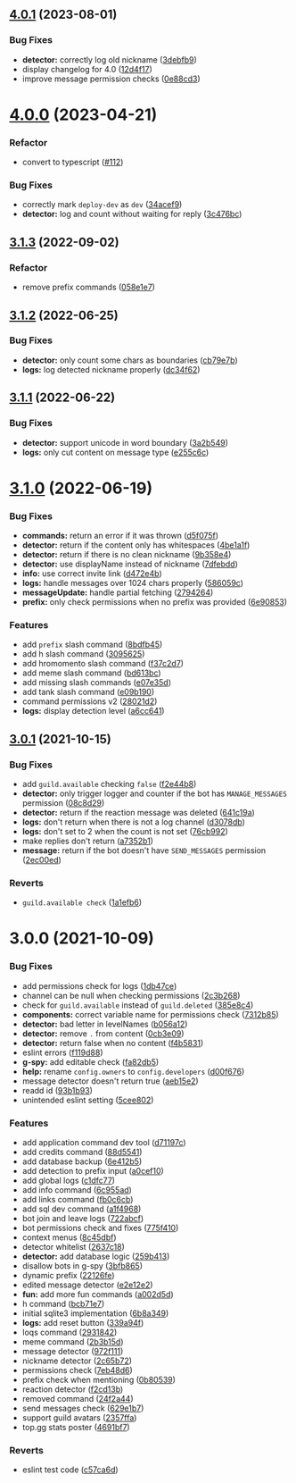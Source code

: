 ## [4.0.1](https://github.com/h-projects/gasbot/compare/4.0.0...4.0.1) (2023-08-01)


### Bug Fixes

* **detector:** correctly log old nickname ([3debfb9](https://github.com/h-projects/gasbot/commit/3debfb94227358e378ce6d422eb2aab0d315680a))
* display changelog for 4.0 ([12d4f17](https://github.com/h-projects/gasbot/commit/12d4f179ebfdae18917f115b05ca13e8aaa7e6ad))
* improve message permission checks ([0e88cd3](https://github.com/h-projects/gasbot/commit/0e88cd35476e341c6c0a8bf5599188e5f1a55c52))



# [4.0.0](https://github.com/h-projects/gasbot/compare/3.1.3...4.0.0) (2023-04-21)

### Refactor

- convert to typescript ([#112](https://github.com/h-projects/gasbot/pull/112))

### Bug Fixes

- correctly mark `deploy-dev` as `dev` ([34acef9](https://github.com/h-projects/gasbot/commit/34acef9961ef326de0ec25febee79e4ff4c521ca))
- **detector:** log and count without waiting for reply ([3c476bc](https://github.com/h-projects/gasbot/commit/3c476bce6348fb20d72c166d544b9b5117b27852))

## [3.1.3](https://github.com/h-projects/gasbot/compare/3.1.2...3.1.3) (2022-09-02)

### Refactor

- remove prefix commands ([058e1e7](https://github.com/h-projects/gasbot/commit/058e1e7bc73b30cdef89d6da752375ff71dac5e3))

## [3.1.2](https://github.com/h-projects/gasbot/compare/3.1.1...3.1.2) (2022-06-25)

### Bug Fixes

- **detector:** only count some chars as boundaries ([cb79e7b](https://github.com/h-projects/gasbot/commit/cb79e7b0d879c4e9025e4d3f896d4190fc4bd7ce))
- **logs:** log detected nickname properly ([dc34f62](https://github.com/h-projects/gasbot/commit/dc34f626ac4dc14381cf4307d01e916ae9b63836))

## [3.1.1](https://github.com/h-projects/gasbot/compare/3.1.0...3.1.1) (2022-06-22)

### Bug Fixes

- **detector:** support unicode in word boundary ([3a2b549](https://github.com/h-projects/gasbot/commit/3a2b54970e6eb8527465c3b5417f1d45fd4f1261))
- **logs:** only cut content on message type ([e255c6c](https://github.com/h-projects/gasbot/commit/e255c6cb947c968c5fd073eb92db10fa966321c0))

# [3.1.0](https://github.com/h-projects/gasbot/compare/3.0.1...3.1.0) (2022-06-19)

### Bug Fixes

- **commands:** return an error if it was thrown ([d5f075f](https://github.com/h-projects/gasbot/commit/d5f075f6954bed002a580ed7080ca1f3d10cdb65))
- **detector:** return if the content only has whitespaces ([4be1a1f](https://github.com/h-projects/gasbot/commit/4be1a1f569809db33f63ae7dd7f23e0ed98adf29))
- **detector:** return if there is no clean nickname ([9b358e4](https://github.com/h-projects/gasbot/commit/9b358e43a821f8fae93b6dd76120a377942d7ada))
- **detector:** use displayName instead of nickname ([7dfebdd](https://github.com/h-projects/gasbot/commit/7dfebdd7b456a20875a737bc906ffd005e78acd7))
- **info:** use correct invite link ([d472e4b](https://github.com/h-projects/gasbot/commit/d472e4bec9607702fdc57a6ef1b34ea5ab7dc0e4))
- **logs:** handle messages over 1024 chars properly ([586059c](https://github.com/h-projects/gasbot/commit/586059c18da616f3eb73c26f2073c6899cebcb5f))
- **messageUpdate:** handle partial fetching ([2794264](https://github.com/h-projects/gasbot/commit/2794264708c818ec2ffc00a1a4ac482016dfea53))
- **prefix:** only check permissions when no prefix was provided ([6e90853](https://github.com/h-projects/gasbot/commit/6e908538e52fe1895223104b3ff78be46efaf5b4))

### Features

- add `prefix` slash command ([8bdfb45](https://github.com/h-projects/gasbot/commit/8bdfb4566e21728df77ade84bfd6fd15f995135f))
- add h slash command ([3095625](https://github.com/h-projects/gasbot/commit/30956258b87a749900b2c38d7b687908432bb70c))
- add hromomento slash command ([f37c2d7](https://github.com/h-projects/gasbot/commit/f37c2d7d68a1fb15d84d32445e2d28d0c978cb4b))
- add meme slash command ([bd613bc](https://github.com/h-projects/gasbot/commit/bd613bc1fbcce45752df250473c5b4ac5b149bbe))
- add missing slash commands ([e07e35d](https://github.com/h-projects/gasbot/commit/e07e35df8f34f1d40f92224c6d794959621afb33))
- add tank slash command ([e09b190](https://github.com/h-projects/gasbot/commit/e09b1900b10ffee568a7218ac746f1cf78d333d3))
- command permissions v2 ([28021d2](https://github.com/h-projects/gasbot/commit/28021d207c1b7427dc652411a38d9c6092e80f4e))
- **logs:** display detection level ([a6cc641](https://github.com/h-projects/gasbot/commit/a6cc6412315880c67b983d6b82371845290b415a))

## [3.0.1](https://github.com/h-projects/gasbot/compare/3.0.0...3.0.1) (2021-10-15)

### Bug Fixes

- add `guild.available` checking `false` ([f2e44b8](https://github.com/h-projects/gasbot/commit/f2e44b89612ace2394669c9ec5b1cefff2201dcb))
- **detector:** only trigger logger and counter if the bot has `MANAGE_MESSAGES` permission ([08c8d29](https://github.com/h-projects/gasbot/commit/08c8d29106bdf24a5ad279ba66c7f3af36dff51c))
- **detector:** return if the reaction message was deleted ([641c19a](https://github.com/h-projects/gasbot/commit/641c19a09225b64e4cf546c541e5b75fae4b5092))
- **logs:** don't return when there is not a log channel ([d3078db](https://github.com/h-projects/gasbot/commit/d3078db562b72328775ac90e20af838849d6f04c))
- **logs:** don't set to 2 when the count is not set ([76cb992](https://github.com/h-projects/gasbot/commit/76cb99287f24392a70766e81fc1b521616502db1))
- make replies don't return ([a7352b1](https://github.com/h-projects/gasbot/commit/a7352b1a3279e3d613a0a88b4a1bc2ea38432d88))
- **message:** return if the bot doesn't have `SEND_MESSAGES` permission ([2ec00ed](https://github.com/h-projects/gasbot/commit/2ec00ed16f24e038965a712c06e3d912a008dcec))

### Reverts

- `guild.available check` ([1a1efb6](https://github.com/h-projects/gasbot/commit/1a1efb63a5d704118661f97808af631f2a4d2ad3))

# 3.0.0 (2021-10-09)

### Bug Fixes

- add permissions check for logs ([1db47ce](https://github.com/h-projects/gasbot/commit/1db47ceb068217eaadb4c5eaabf314812d56d702))
- channel can be null when checking permissions ([2c3b268](https://github.com/h-projects/gasbot/commit/2c3b268037a9bc69b1d7cf06e0ec0ef856369f7d))
- check for `guild.available` instead of `guild.deleted` ([385e8c4](https://github.com/h-projects/gasbot/commit/385e8c4962678f35c2f9d1d705a31c3baa5e062f))
- **components:** correct variable name for permissions check ([7312b85](https://github.com/h-projects/gasbot/commit/7312b85907b1db78feb2013df939e8893b52b257))
- **detector:** bad letter in levelNames ([b056a12](https://github.com/h-projects/gasbot/commit/b056a12b8c80806bcf920a2409691751fc12b641))
- **detector:** remove `.` from content ([0cb3e09](https://github.com/h-projects/gasbot/commit/0cb3e097361cf91cef16a51fd07009aab2255115))
- **detector:** return false when no content ([f4b5831](https://github.com/h-projects/gasbot/commit/f4b5831fec4e44d4aa158dc0600110228efe2803))
- eslint errors ([f119d88](https://github.com/h-projects/gasbot/commit/f119d88d2cfff90cd5c619859532f3d29fa7179a))
- **g-spy:** add editable check ([fa82db5](https://github.com/h-projects/gasbot/commit/fa82db5e2e6703373d4f6f929c930941bae773af))
- **help:** rename `config.owners` to `config.developers` ([d00f676](https://github.com/h-projects/gasbot/commit/d00f676b8c477e6d0b14b3ccdea9dc271570d197))
- message detector doesn't return true ([aeb15e2](https://github.com/h-projects/gasbot/commit/aeb15e212dfa8d17e19974fa3c2929e724ca8e78))
- readd id ([93b1b93](https://github.com/h-projects/gasbot/commit/93b1b93c0f26e685ae1d940172c7ac457298e4e8))
- unintended eslint setting ([5cee802](https://github.com/h-projects/gasbot/commit/5cee802d3c6772ef16eeecbff86aa082a3576633))

### Features

- add application command dev tool ([d71197c](https://github.com/h-projects/gasbot/commit/d71197cc4fc4c66c592ed9246639ad3e5fa7c02c))
- add credits command ([88d5541](https://github.com/h-projects/gasbot/commit/88d554149199b940d8a1fb58e3ac8a8b3d19dcf5))
- add database backup ([6e412b5](https://github.com/h-projects/gasbot/commit/6e412b55e2c649e3408d42350fa90a9a698cdeca))
- add detection to prefix input ([a0cef10](https://github.com/h-projects/gasbot/commit/a0cef10cbac2b778c7b73766d002cdae12c443e6))
- add global logs ([c1dfc77](https://github.com/h-projects/gasbot/commit/c1dfc771cfb759114d549253f3df18893e723d2a))
- add info command ([6c955ad](https://github.com/h-projects/gasbot/commit/6c955ad29f98c7d8b60760c4a7b024d1c98a1a8c))
- add links command ([fb0c6cb](https://github.com/h-projects/gasbot/commit/fb0c6cb068e7a185c03ea88529fc033d225abcf2))
- add sql dev command ([a1f4968](https://github.com/h-projects/gasbot/commit/a1f496865719dc6c636540769292a5fd8ac1c355))
- bot join and leave logs ([722abcf](https://github.com/h-projects/gasbot/commit/722abcfee74031aef6b66f0ad20f74539f2a6d75))
- bot permissions check and fixes ([775f410](https://github.com/h-projects/gasbot/commit/775f410747553254ab2928d17bb1d4d988e0c9dd))
- context menus ([8c45dbf](https://github.com/h-projects/gasbot/commit/8c45dbf11a30e42731875d3388ba7f1ad7250903))
- detector whitelist ([2637c18](https://github.com/h-projects/gasbot/commit/2637c18b6ef3a977dbe3833cc1ece24ceb9574ae))
- **detector:** add database logic ([259b413](https://github.com/h-projects/gasbot/commit/259b413813b1d8a2289cf9c537cc5f5b1a9e08e1))
- disallow bots in g-spy ([3bfb865](https://github.com/h-projects/gasbot/commit/3bfb865c83fdc41396a20d0546075a4988421948))
- dynamic prefix ([22126fe](https://github.com/h-projects/gasbot/commit/22126fee82fb1ad752da56359adf64d25714289f))
- edited message detector ([e2e12e2](https://github.com/h-projects/gasbot/commit/e2e12e2e8aecf3b5478bd424a0974d9d49565805))
- **fun:** add more fun commands ([a002d5d](https://github.com/h-projects/gasbot/commit/a002d5d39e7e544414ee3af2dd80c5c89f1bcc32))
- h command ([bcb71e7](https://github.com/h-projects/gasbot/commit/bcb71e794609ba7ba03d80d2775e3eeb346735e4))
- initial sqlite3 implementation ([6b8a349](https://github.com/h-projects/gasbot/commit/6b8a3494cbe01c984932759dfb45f83ef9d884bc))
- **logs:** add reset button ([339a94f](https://github.com/h-projects/gasbot/commit/339a94f757d424a6d5c239d69755fa63d52756a3))
- loqs command ([2931842](https://github.com/h-projects/gasbot/commit/293184231618e805e6f177a9bd9271c0e84ffb66))
- meme command ([2b3b15d](https://github.com/h-projects/gasbot/commit/2b3b15d68b3779f0b757bbbe4b30fffbf5381ebb))
- message detector ([972f111](https://github.com/h-projects/gasbot/commit/972f111a7b825a4995a63ee2ea11114dc23d8324))
- nickname detector ([2c65b72](https://github.com/h-projects/gasbot/commit/2c65b720eed231bf55fb4bb8a2b6b6bf93040bb7))
- permissions check ([7eb48d6](https://github.com/h-projects/gasbot/commit/7eb48d63099a9968c6fc8087c43f15ed7df3f7d0))
- prefix check when mentioning ([0b80539](https://github.com/h-projects/gasbot/commit/0b8053966cd9e89e05b729891b3ebacb981df3f9))
- reaction detector ([f2cd13b](https://github.com/h-projects/gasbot/commit/f2cd13b923413e4452dcce5b33bd38273fb5e226))
- removed command ([24f2a44](https://github.com/h-projects/gasbot/commit/24f2a4406ead1962c82030f12ac03aaf563d726b))
- send messages check ([629e1b7](https://github.com/h-projects/gasbot/commit/629e1b72bac0914878c7ef08f2435f98e32ef12e))
- support guild avatars ([2357ffa](https://github.com/h-projects/gasbot/commit/2357ffa21d6bffba7feb012559dba351498576d0))
- top.gg stats poster ([4691bf7](https://github.com/h-projects/gasbot/commit/4691bf7249e05d2bc95416f88d344510f6879f4b))

### Reverts

- eslint test code ([c57ca6d](https://github.com/h-projects/gasbot/commit/c57ca6d4cb56488938297812436cdd0cb38507c5))
